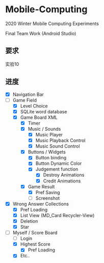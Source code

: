 # Mobile-Computing

2020 Winter Mobile Computing Experiments

Final Team Work (Android Studio)

## 要求

实验10

## 进度

- [x] Navigation Bar
- [ ] Game Field
  - [x] Level Choice
  - [x] SQLite word database
  - [x] Game Board XML
    - [x] Timer
    - [x] Music / Sounds
      - [x] Music Player
      - [x] Music Playback Control
      - [x] Music Sound Control
    - [x] Buttons / Widgets
      - [x] Button binding 
      - [x] Button Dynamic Color
      - [x] Judgement function
        - [x] Destroy Animations
        - [x] Credit Animations
    - [x] Game Result
      - [x] Pref Saving
      - [ ] Screenshot
- [x] Wrong Answer Collections
  - [x] Pref Loading
  - [x] List View (MD_Card Recycler-View)
  - [x] Deletion
  - [x] Star
- [ ] Myself / Score Board
  - [ ] Login
  - [x] Highest Score
    - [x] Pref Loading
  - [x] Etc..